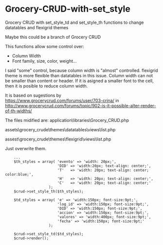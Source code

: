 # Grocery-CRUD-with-set_style
Grocery CRUD with set_style_td and set_style_th functions to change datatables and flexigrid themes

Maybe this could be a branch of Grocery CRUD

This functions allow some control over:
- Column Width
- Font family, size, color, weight...

I said "some" control, because column width is "almost" controlled. flexigrid theme is more flexible than datatables in this issue. 
Column width can not be smaller than content or header. 
If it is asigned a smaller font to the cell, then it is posible to reduce column width.

It is based on sugestions by https://www.grocerycrud.com/forums/user/703-crina/ in http://www.grocerycrud.com/forums/topic/902-is-it-possible-alter-render-of-th-widths/

The files midified are:
application\libraries\Grocery_CRUD.php

assets\grocery_crude\themes\datatables\views\list.php

assest\grocery_crude\themes\flexigrid\views\list.php

Just overwrite them.

        ...
        $th_styles = array( 'evento' => 'width: 20px;',
                            'DID' => 'width:20px; text-align: center;',
                            'T'   => 'width: 20px; text-align: center; color:blue;',
                            'H'   => 'width: 20px; text-align: center;',
                            'C'   => 'width: 20px; text-align: center;'
                        );
        $crud->set_style_th($th_styles);
        
        $td_styles = array( 'e' => 'width:150px; font-size:9pt;',
                            'log_id' => 'width:150px; font-size:9pt;',
                            'DID' => 'width:150px; font-size:9pt;',
                            'accion' => 'width:150px; font-size:9pt;',
                            'valores' => 'width:400px; font-size:9pt;',
                            'fecha' => 'width:150px; font-size:9pt;'
                        );

        $crud->set_style_td($td_styles);
        $crud->render();
